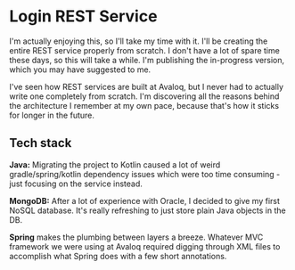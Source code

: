 # Login REST Service
I'm actually enjoying this, so I'll take my time with it. I'll be creating the entire REST service properly from scratch. I don't have a lot of spare time these days, so this will take a while. I'm publishing the in-progress version, which you may have suggested to me.

I've seen how REST services are built at Avaloq, but I never had to actually write one completely from scratch. I'm discovering all the reasons behind the architecture I remember at my own pace, because that's how it sticks for longer in the future.

## Tech stack
**Java:** Migrating the project to Kotlin caused a lot of weird gradle/spring/kotlin dependency issues which were too time consuming - just focusing on the service instead.

**MongoDB:** After a lot of experience with Oracle, I decided to give my first NoSQL database. It's really refreshing to just store plain Java objects in the DB.
  
**Spring**  makes the plumbing between layers a breeze. Whatever MVC framework we were using at Avaloq required digging through XML files to accomplish what Spring does with a few short annotations.  
